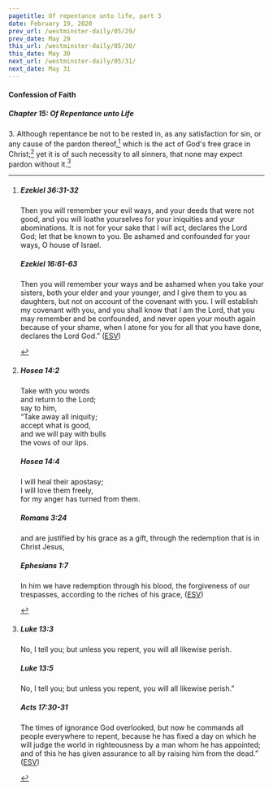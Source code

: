 ```yaml
---
pagetitle: Of repentance unto life, part 3
date: February 19, 2020
prev_url: /westminster-daily/05/29/
prev_date: May 29
this_url: /westminster-daily/05/30/
this_date: May 30
next_url: /westminster-daily/05/31/
next_date: May 31
---
```


#### Confession of Faith

##### Chapter 15: Of Repentance unto Life

3\. Although repentance be not to be rested in, as any satisfaction for sin, or any cause of the pardon thereof,[^fnref:wcf1] which is the act of God's free grace in Christ;[^fnref:wcf2] yet it is of such necessity to all sinners, that none may expect pardon without it.[^fnref:wcf3]

[^fnref:wcf1]: <div class="esv"><h5>Ezekiel 36:31-32</h5> <div class="esv-text"><p id="p26036031.01-1">Then you will remember your evil ways, and your deeds that were not good, and you will loathe yourselves for your iniquities and your abominations. It is not for your sake that I will act, declares the Lord <span class="small-caps">God</span>; let that be known to you. Be ashamed and confounded for your ways, O house of Israel.</p> </div><h5>Ezekiel 16:61-63</h5> <div class="esv-text"><p id="p26016061.01-2">Then you will remember your ways and be ashamed when you take your sisters, both your elder and your younger, and I give them to you as daughters, but not on account of the covenant with you. I will establish my covenant with you, and you shall know that I am the <span class="small-caps">Lord</span>, that you may remember and be confounded, and never open your mouth again because of your shame, when I atone for you for all that you have done, declares the Lord <span class="small-caps">God</span>.&#8221;  (<a href="http://www.esv.org" class="copyright">ESV</a>)</p> </div> </div>

[^fnref:wcf2]: <div class="esv"><h5>Hosea 14:2</h5> <div class="esv-text"><div class="block-indent"> <p class="line-group" id="p28014002.01-1">Take with you words<br /> <span class="indent"></span>and return to the <span class="small-caps">Lord</span>;<br /> say to him,<br /> <span class="indent"></span>&#8220;Take away all iniquity;<br /> accept what is good,<br /> <span class="indent"></span>and we will pay with bulls<br /> <span class="indent"></span>the vows of our lips.</p> </div> </div><h5>Hosea 14:4</h5> <div class="esv-text"><div class="block-indent"> <p class="line-group" id="p28014004.01-2">I will heal their apostasy;<br /> <span class="indent"></span>I will love them freely,<br /> <span class="indent"></span>for my anger has turned from them.</p> </div> </div><h5>Romans 3:24</h5> <div class="esv-text"><p id="p45003024.01-3">and are justified by his grace as a gift, through the redemption that is in Christ Jesus,</p> </div><h5>Ephesians 1:7</h5> <div class="esv-text"><p id="p49001007.01-4">In him we have redemption through his blood, the forgiveness of our trespasses, according to the riches of his grace,  (<a href="http://www.esv.org" class="copyright">ESV</a>)</p> </div> </div>

[^fnref:wcf3]: <div class="esv"><h5>Luke 13:3</h5> <div class="esv-text"><p id="p42013003.01-1"><span class="woc">No, I tell you; but unless you repent, you will all likewise perish.</span></p> </div><h5>Luke 13:5</h5> <div class="esv-text"><p id="p42013005.01-2"><span class="woc">No, I tell you; but unless you repent, you will all likewise perish.&#8221;</span></p> </div><h5>Acts 17:30-31</h5> <div class="esv-text"><p id="p44017030.01-3">The times of ignorance God overlooked, but now he commands all people everywhere to repent, because he has fixed a day on which he will judge the world in righteousness by a man whom he has appointed; and of this he has given assurance to all by raising him from the dead.&#8221;  (<a href="http://www.esv.org" class="copyright">ESV</a>)</p> </div> </div>

